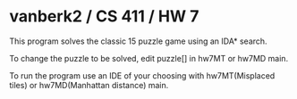 # vanberk2 / CS 411 / HW 7

This program solves the classic 15 puzzle game using an IDA* search.

To change the puzzle to be solved, edit puzzle[] in hw7MT or hw7MD main.

To run the program use an IDE of your choosing with hw7MT(Misplaced tiles) or hw7MD(Manhattan distance) main.
